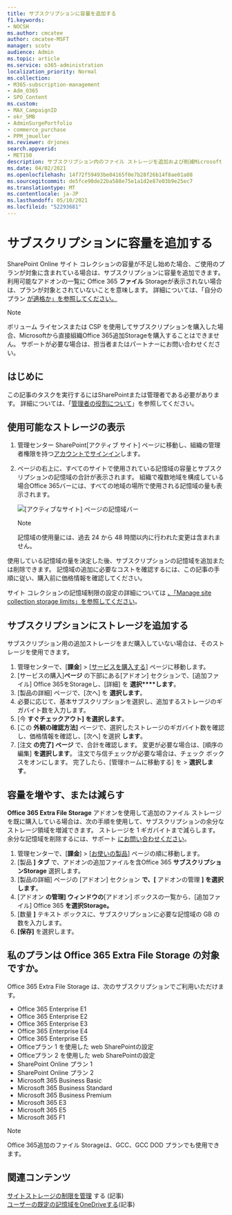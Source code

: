 ```yaml
---
title: サブスクリプションに容量を追加する
f1.keywords:
- NOCSH
ms.author: cmcatee
author: cmcatee-MSFT
manager: scotv
audience: Admin
ms.topic: article
ms.service: o365-administration
localization_priority: Normal
ms.collection:
- M365-subscription-management
- Adm_O365
- SPO_Content
ms.custom:
- MAX_CampaignID
- okr_SMB
- AdminSurgePortfolio
- commerce_purchase
- PPM_jmueller
ms.reviewer: drjones
search.appverid:
- MET150
description: サブスクリプション内のファイル ストレージを追加および削減Microsoft 365します。 追加のファイル ストレージを使用すると、オンラインおよびサーバーにSharePointコンテンツをOneDrive。
ms.date: 04/02/2021
ms.openlocfilehash: 14f72f59493be04165f0e7b28f26b14f8ae01a08
ms.sourcegitcommit: de5fce90de22ba588e75e1a1d2e87e03b9e25ec7
ms.translationtype: MT
ms.contentlocale: ja-JP
ms.lasthandoff: 05/10/2021
ms.locfileid: "52293681"
---
```

# <a name="add-storage-space-for-your-subscription"></a>サブスクリプションに容量を追加する

SharePoint Online サイト コレクションの容量が不足し始めた場合、ご使用のプランが対象に含まれている場合は、サブスクリプションに容量を追加できます。 利用可能なアドオンの一覧に Office 365 **ファイル** Storageが表示されない場合は、プランが対象とされていないことを意味します。 詳細については、「自分のプラン [が適格か」を参照してください。](#is-my-plan-eligible-for-office-365-extra-file-storage)

> [!NOTE]
> ボリューム ライセンスまたは CSP を使用してサブスクリプションを購入した場合、Microsoftから直接組織Office 365追加Storageを購入することはできません。 サポートが必要な場合は、担当者またはパートナーにお問い合わせください。

## <a name="before-you-begin"></a>はじめに

この記事のタスクを実行するにはSharePointまたは管理者である必要があります。 詳細については、「[管理者の役割について](../admin/add-users/about-admin-roles.md)」を参照してください。

## <a name="view-available-storage"></a>使用可能なストレージの表示

1. 管理センター SharePoint[アクティブ サイト] ページ<a href="https://admin.microsoft.com/sharepoint?page=siteManagement&modern=true" target="_blank"></a>に移動し、組織の管理者権限を持つ[アカウントでサインイン](/sharepoint/sharepoint-admin-role)します。

2. ページの右上に、すべてのサイトで使用されている記憶域の容量とサブスクリプションの記憶域の合計が表示されます。 組織で複数地域を構成している場合Office 365バーには、すべての地域の場所で使用される記憶域の量も表示されます。

   ![[アクティブなサイト] ページの記憶域バー](/sharepoint/sharepointonline/media/active-sites-storage-bar.png)

   > [!NOTE]
   > 記憶域の使用量には、過去 24 から 48 時間以内に行われた変更は含まれません。

使用している記憶域の量を決定した後、サブスクリプションの記憶域を追加または削除できます。 記憶域の追加に必要なコストを確認するには、この記事の手順に従い、購入前に価格情報を確認してください。
  
サイト コレクションの記憶域制限の設定の詳細については [、「Manage site collection storage limits」を参照してください](/sharepoint/manage-site-collection-storage-limits)。
  
## <a name="add-storage-to-your-subscription"></a>サブスクリプションにストレージを追加する

サブスクリプション用の追加ストレージをまだ購入していない場合は、そのストレージを使用できます。

1. 管理センターで、[**課金**] \> [<a href="https://go.microsoft.com/fwlink/p/?linkid=868433" target="_blank">サービスを購入する</a>] ページに移動します。
2. [サービスの購入]**ページ** の下部にある[アドオン] セクションで、[追加ファイル] Office 365をStorageし、[詳細] を **選択****します**。
3. [製品の詳細] ページで、[次へ] を **選択します**。
4. 必要に応じて、基本サブスクリプションを選択し、追加するストレージのギガバイト数を入力します。
5. [今 **すぐチェックアウト] を選択します**。
6. [この **外観の確認方法]** ページで、選択したストレージのギガバイト数を確認し、価格情報を確認し、[次へ] を選択 **します**。
7. [注文 **の完了] ページ** で、合計を確認します。 変更が必要な場合は、[順序の編集] **を選択します**。 注文で与信チェックが必要な場合は、チェック ボックスをオンにします。 完了したら、[管理ホームに移動する] を \> **選択します**。

## <a name="increase-or-decrease-storage"></a>容量を増やす、または減らす

**Office 365 Extra File Storage** アドオンを使用して追加のファイル ストレージを既に購入している場合は、次の手順を使用して、サブスクリプションの余分なストレージ領域を増減できます。 ストレージを 1 ギガバイトまで減らします。 余分な記憶域を削除するには、サポート [にお問い合わせください](../business-video/get-help-support.md)。

1. 管理センターで、[**課金**] \> [<a href="https://go.microsoft.com/fwlink/p/?linkid=842054" target="_blank">お使いの製品</a>] ページの順に移動します。
2. [製品 **] タブ** で、アドオンの追加ファイルを含Office 365 **サブスクリプションStorage** 選択します。
3. [製品の詳細] ページの [アドオン] セクション **で、[** アドオンの管理 **] を選択します**。
4. [アドオン **の管理] ウィンドウの**[アドオン] ボックスの一覧から、[追加ファイル] Office 365 **を選択Storage。**
5. [数量 **]** テキスト ボックスに、サブスクリプションに必要な記憶域の GB の数を入力します。
6. **[保存]** を選択します。

## <a name="is-my-plan-eligible-for-office-365-extra-file-storage"></a>私のプランは Office 365 Extra File Storage の対象ですか。

Office 365 Extra File Storage は、次のサブスクリプションでご利用いただけます。
  
- Office 365 Enterprise E1
- Office 365 Enterprise E2
- Office 365 Enterprise E3
- Office 365 Enterprise E4
- Office 365 Enterprise E5
- Officeプラン 1 を使用した web SharePointの設定
- Officeプラン 2 を使用した web SharePointの設定
- SharePoint Online プラン 1
- SharePoint Online プラン 2
- Microsoft 365 Business Basic
- Microsoft 365 Business Standard
- Microsoft 365 Business Premium
- Microsoft 365 E3
- Microsoft 365 E5
- Microsoft 365 F1

> [!NOTE]
> Office 365追加のファイル Storageは、GCC、GCC DOD プランでも使用できます。

## <a name="related-content"></a>関連コンテンツ

[サイトストレージの制限を管理](https://docs.microsoft.com/sharepoint/manage-site-collection-storage-limits) する (記事)\
[ユーザーの既定の記憶域をOneDriveする](/onedrive/set-default-storage-space)(記事)